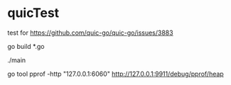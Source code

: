 # quicTest
test for https://github.com/quic-go/quic-go/issues/3883


go build *.go

./main

go tool pprof -http "127.0.0.1:6060" <http://127.0.0.1:9911/debug/pprof/heap>
